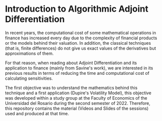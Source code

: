 # Introduction to Algorithmic Adjoint Differentiation

In recent years, the computational cost of some mathematical operations in finance has increased every day due to the complexity of financial products or the models behind their valuation. In addition, the classical techniques (that is, finite differences) do not give us exact values of the derivatives but approximations of them.

For that reason, when reading about Adjoint Differentiation and its application to finance (mainly from Savine's work), we are interested in its previous results in terms of reducing the time and computational cost of calculating sensitivities.

The first objective was to understand the mathematics behind this technique and a first application (Dupire's Volatility Model), this objective was developed within a study group at the Faculty of Economics of the Universidad del Rosario during the second semester of 2022. Therefore, this repository contains the material (Videos and Slides of the sessions) used and produced at that time.
